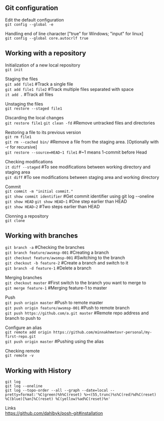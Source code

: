 ## Git configuration

Edit the default configuration <br />
`git config --global -e` <br />

Handling end of line character ["true" for Windows; "input" for linux] <br />
`git config --global core.autocrlf true`<br />

## Working with a repository

Initialization of a new local repository <br />
`git init`<br />

Staging the files <br />
`git add file1`                     #Track a single file <br />
`git add file1 file2`               #Track multiple files separated with space <br />
`it add .`                          #Track all files <br />

Unstaging the files <br />
`git restore --staged file1` <br />

Discarding the local changes <br />
`git restore file1`
`git clean -fd` 		            #Remove untracked files and directories <br />

Restoring a file to its previous version <br />
`git rm file1` <br />
`git rm --cached bin/` 				#Remove a file from the staging area. [Optionally with -r for recursive] <br />
`git restore --source=HEAD~1 file1` #~1 means 1-commit before Head <br />

Checking modifications <br />
`it diff --staged` 				    #To see modifications between working directory and staging area <br />
`git diff` 						    #To see modifications between staging area and working directory <br />

Commit <br />
`git commit -m "initial commit."` <br />
`git show commit identifier`        #Get commit identifier using git log --oneline <br />
`git show HEAD`
`git show HEAD~1`                   #One step earlier than HEAD <br />
`git show HEAD~2`                   #Two steps earlier than HEAD <br />

Clonning a repository <br />
`git clone` <br />


## Working with branches
`git branch -a`                     #Checking the branches <br />
`git branch feature/awsmsp-001`     #Creating a branch <br />
`git checkout feature/awsmsp-001`   #Switching to the branch <br />
`git checkout -b feature-2`         #Create a branch and switch to it <br />
`git branch -d feature-1`           #Delete a branch <br />

Merging branches <br />
`git checkout master`               #First switch to the branch you want to merge to <br />
`git merge feature-1`               #Merging feature-1 to master <br />

Push <br />
`git push origin master`                    #Push to remote master <br />
`git push origin feature/awsmsp-001`        #Push to remote branch <br />
`git push https://github.com/a.git master`  #Remote repo address and branch to push to <br />

Configure an alias <br />
`git remote add origin https://github.com/minnakhmetovr-personal/my-first-repo.git` <br />
`git push origin master`                    #Pushing using the alias <br />

Checking remote <br />
`git remote -v` <br />


## Working with History
`git log` <br />
`git log --oneline` <br />
`git log --topo-order --all --graph --date=local --pretty=format:'%C(green)%h%C(reset) %><(55,trunc)%s%C(red)%d%C(reset) %C(blue)[%an]%C(reset) %C(yellow)%ad%C(reset)%n'` <br />

Links <br />
https://github.com/dahlbyk/posh-git#installation <br />